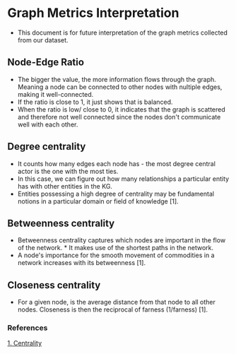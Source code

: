 # Graph Metrics Interpretation

* This document is for future interpretation of the graph metrics collected from our dataset.

## Node-Edge Ratio

* The bigger the value, the more information flows through the graph. Meaning a node can be connected to other nodes with nultiple edges, making it well-connected.
* If the ratio is close to 1, it just shows that is balanced.
* When the ratio is low/ close to 0, it indicates that the graph is scattered and therefore not well connected since the nodes don't communicate well with each other.

## Degree centrality

* It counts how many edges each node has - the most degree central actor is the one with the most ties.
* In this case, we can figure out how many relationships a particular entity has with other entities in the KG.
* Entities possessing a high degree of centrality may be fundamental notions in a particular domain or field of knowledge [1]. 

## Betweenness centrality

* Betweenness centrality captures which nodes are important in the flow of the network. * It makes use of the shortest paths in the network.
* A node's importance for the smooth movement of commodities in a network increases with its betweenness [1].

## Closeness centrality

* For a given node, is the average distance from that node to all other nodes. Closeness is then the reciprocal of farness (1/farness) [1].

### References

[1. Centrality](https://bookdown.org/markhoff/social_network_analysis/centrality.html)

